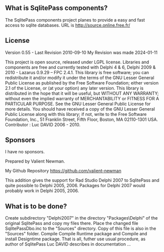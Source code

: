 ## What is SqlitePass components?

The SqlitePass components project planes to provide a easy and fast access to sqlite databases. 
URL is http://source.online.free.fr/

## License

Version 0.55 - Last Revision 2010-09-10
My Revision was made 2024-01-11 

This project is open source, released under LGPL license. 
Libraries and components are free and currently tested with Delphi 4 & 6, Delphi 2009 & 2010 - Lazarus 0.9.29 – FPC 2.4.1.
This library is free software; you can redistribute it and/or modify it under the terms of the GNU Lesser General Public License as published by the Free Software Foundation; either version 2.1 of the License, or (at your option) any later version. 
This library is distributed in the hope that it will be useful, but WITHOUT ANY WARRANTY; without even the implied warranty of MERCHANTABILITY or FITNESS FOR A PARTICULAR PURPOSE. 
See the GNU Lesser General Public License for more details. 
You should have received a copy of the GNU Lesser General Public License along with this library; if not, write to the Free Software Foundation, Inc., 51 Franklin Street, Fifth Floor, Boston, MA 02110-1301 USA.
Contributor : Luc DAVID 2006 - 2010. 

## Sponsors

I have no sponsors.

Prepared by Valient Newman.

My Github Repository <https://github.com/valient-newman>

This addition gives the support for Rad Studio Delphi 2007 to SqlitePass and quite possible to Delphi 2005, 2006.
Packages for Delphi 2007 would probably work in Delphi 2005, 2006.

## What is to be done?

Create subdirectory "Delphi2007" in the directory "Packages\Delphi" of the original SqlitePass and copy my files there.
Place the changed file SqlitePassDbo.inc to the "Sources" directory. Copy of this file is also in the "Sources" folder.
Compile Compile Runtime package and Compile and install Designtime package.
That is all, futher use usual procedure, as author of SqlitePass Luc DAVID describes in documentation ...
